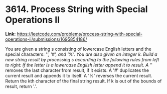 # 3614. Process String with Special Operations II

**Link:** https://leetcode.com/problems/process-string-with-special-operations-ii/submissions/1695854186/

You are given a string s consisting of lowercase English letters and the special characters: '*', '#', and '%'. You are also given an integer k. Build a new string result by processing s according to the following rules from left to right: If the letter is a lowercase English letter append it to result. A '*' removes the last character from result, if it exists. A '#' duplicates the current result and appends it to itself. A '%' reverses the current result. Return the kth character of the final string result. If k is out of the bounds of result, return '.'.

